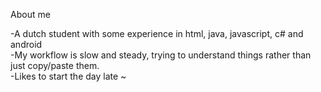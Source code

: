 About me

-A dutch student with some experience in html, java, javascript, c# and android<br>
-My workflow is slow and steady, trying to understand things rather than just copy/paste them.<br>
-Likes to start the day late ~ 

<!---
BartHijmering/BartHijmering is a ✨ special ✨ repository because its `README.md` (this file) appears on your GitHub profile.
You can click the Preview link to take a look at your changes.
--->
